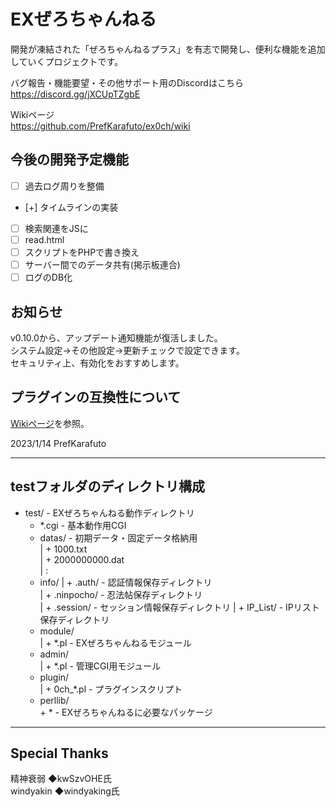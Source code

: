 # EXぜろちゃんねる
開発が凍結された「ぜろちゃんねるプラス」を有志で開発し、便利な機能を追加していくプロジェクトです。  
  
バグ報告・機能要望・その他サポート用のDiscordはこちら  
https://discord.gg/jXCUpTZgbE

Wikiページ  
https://github.com/PrefKarafuto/ex0ch/wiki  
  
## 今後の開発予定機能   
- [ ] 過去ログ周りを整備
- [+] タイムラインの実装
- [ ] 検索関連をJSに
- [ ] read.html
- [ ] スクリプトをPHPで書き換え
- [ ] サーバー間でのデータ共有(掲示板連合)
- [ ] ログのDB化
## お知らせ  
v0.10.0から、アップデート通知機能が復活しました。  
システム設定->その他設定->更新チェックで設定できます。  
セキュリティ上、有効化をおすすめします。  

## プラグインの互換性について  
[Wikiページ](https://github.com/PrefKarafuto/ex0ch/wiki/%E6%97%A7%E4%BB%95%E6%A7%98%E3%83%97%E3%83%A9%E3%82%B0%E3%82%A4%E3%83%B3%E3%81%AE%E5%AF%BE%E5%BF%9C%E3%81%AE%E3%83%92%E3%83%B3%E3%83%88)を参照。
  
2023/1/14 PrefKarafuto  

------------
## testフォルダのディレクトリ構成
 + test/                      - EXぜろちゃんねる動作ディレクトリ  
    + *.cgi                   - 基本動作用CGI  
    + datas/                  - 初期データ・固定データ格納用  
    |  + 1000.txt  
    |  + 2000000000.dat  
    |  :  
    + info/
    |  + .auth/               - 認証情報保存ディレクトリ  
    |  + .ninpocho/           - 忍法帖保存ディレクトリ  
    |  + .session/            - セッション情報保存ディレクトリ
    |  + IP_List/             - IPリスト保存ディレクトリ  
    + module/  
    |  + *.pl                 - EXぜろちゃんねるモジュール  
    + admin/  
    |  + *.pl                 - 管理CGI用モジュール  
    + plugin/  
    |  + 0ch_*.pl             - プラグインスクリプト  
    + perllib/  
       \+ \*                    - EXぜろちゃんねるに必要なパッケージ  
         
------------
## Special Thanks  
精神衰弱 ◆kwSzvOHE氏  
windyakin ◆windyaking氏
